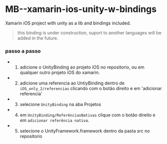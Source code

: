 # MB--xamarin-ios-unity-w-bindings
Xamarin iOS project with unity as a lib and bindings included.
> this binding is under construction, suport to another languages will be added in the future.

### passo a passo

* 1. adicione o UnityBinding ao projeto iOS no repositorio, ou em qualquer outro projeto iOS do xamarin.
* 2. adicione uma referencia ao UntiyBinding dentro de `iOS_only_2/referencias` 
clicando com o botão direito e em 'adicionar referencia'
* 3. selecione `UnityBinding` na aba Projetos
* 4. em `UnityBinding/ReferênciasNativas` clique com o botão direito e em `adicionar referência nativa`.
* 5. selecione o UnityFramework.framework dentro da pasta src no repositorio
